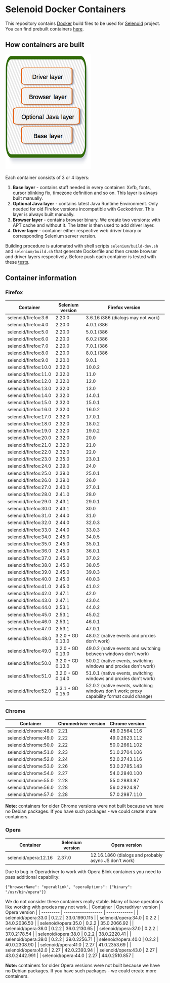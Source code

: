 # Selenoid Docker Containers
This repository contains [Docker](http://docker.com/) build files to be used for [Selenoid](http://github.com/aandryashin/selenoid) project. You can find prebuilt containers [here](https://hub.docker.com/u/selenoid/dashboard/).

## How containers are built

![layers](layers.png)

Each container consists of 3 or 4 layers:
1) **Base layer** - contains stuff needed in every container: Xvfb, fonts, cursor blinking fix, timezone definition and so on. This layer is always built manually.
2) **Optional Java layer** - contains latest Java Runtime Environment. Only needed for old Firefox versions incompatible with Geckodriver. This layer is always built manually.
3) **Browser layer** - contains browser binary. We create two versions: with APT cache and without it. The latter is then used to add driver layer.
4) **Driver layer** - container either respective web driver binary or corresponding Selenium server version.

Building procedure is automated with shell scripts ```selenium/build-dev.sh``` and ```selenium/build.sh``` that generate Dockerfile and then create browser and driver layers respectively. Before push each container is tested with these [tests](https://github.com/aerokube/selenoid-container-tests).

## Container information
### Firefox

| Container | Selenium version | Firefox version |
| --------------- | ---------------- | ---------------- |
| selenoid/firefox:3.6 | 2.20.0 | 3.6.16 i386 (dialogs may not work) |
| selenoid/firefox:4.0 | 2.20.0 | 4.0.1 i386 |
| selenoid/firefox:5.0 | 2.20.0 | 5.0.1 i386 |
| selenoid/firefox:6.0 | 2.20.0 | 6.0.2 i386 |
| selenoid/firefox:7.0 | 2.20.0 | 7.0.1 i386 |
| selenoid/firefox:8.0 | 2.20.0 | 8.0.1 i386 |
| selenoid/firefox:9.0 | 2.20.0 | 9.0.1 |
| selenoid/firefox:10.0 | 2.32.0 | 10.0.2 |
| selenoid/firefox:11.0 | 2.32.0 | 11.0 |
| selenoid/firefox:12.0 | 2.32.0 | 12.0 |
| selenoid/firefox:13.0 | 2.32.0 | 13.0 |
| selenoid/firefox:14.0 | 2.32.0 | 14.0.1 |
| selenoid/firefox:15.0 | 2.32.0 | 15.0.1 |
| selenoid/firefox:16.0 | 2.32.0 | 16.0.2 |
| selenoid/firefox:17.0 | 2.32.0 | 17.0.1 |
| selenoid/firefox:18.0 | 2.32.0 | 18.0.2 |
| selenoid/firefox:19.0 | 2.32.0 | 19.0.2 |
| selenoid/firefox:20.0 | 2.32.0 | 20.0 |
| selenoid/firefox:21.0 | 2.32.0 | 21.0 |
| selenoid/firefox:22.0 | 2.32.0 | 22.0 |
| selenoid/firefox:23.0 | 2.35.0 | 23.0.1 |
| selenoid/firefox:24.0 | 2.39.0 | 24.0 |
| selenoid/firefox:25.0 | 2.39.0 | 25.0.1 |
| selenoid/firefox:26.0 | 2.39.0 | 26.0 |
| selenoid/firefox:27.0 | 2.40.0 | 27.0.1 |
| selenoid/firefox:28.0 | 2.41.0 | 28.0 |
| selenoid/firefox:29.0 | 2.43.1 | 29.0.1 |
| selenoid/firefox:30.0 | 2.43.1 | 30.0 |
| selenoid/firefox:31.0 | 2.44.0 | 31.0 |
| selenoid/firefox:32.0 | 2.44.0 | 32.0.3 |
| selenoid/firefox:33.0 | 2.44.0 | 33.0.3 |
| selenoid/firefox:34.0 | 2.45.0 | 34.0.5 |
| selenoid/firefox:35.0 | 2.45.0 | 35.0.1 |
| selenoid/firefox:36.0 | 2.45.0 | 36.0.1 |
| selenoid/firefox:37.0 | 2.45.0 | 37.0.2 |
| selenoid/firefox:38.0 | 2.45.0 | 38.0.5 |
| selenoid/firefox:39.0 | 2.45.0 | 39.0.3 |
| selenoid/firefox:40.0 | 2.45.0 | 40.0.3 |
| selenoid/firefox:41.0 | 2.45.0 | 41.0.2 |
| selenoid/firefox:42.0 | 2.47.1 | 42.0 |
| selenoid/firefox:43.0 | 2.47.1 | 43.0.4 |
| selenoid/firefox:44.0 | 2.53.1 | 44.0.2 |
| selenoid/firefox:45.0 | 2.53.1 | 45.0.2 |
| selenoid/firefox:46.0 | 2.53.1 | 46.0.1 |
| selenoid/firefox:47.0 | 2.53.1 | 47.0.1 |
| selenoid/firefox:48.0 | 3.2.0 + GD 0.13.0 | 48.0.2 (native events and proxies don't work) |
| selenoid/firefox:49.0 | 3.2.0 + GD 0.13.0 | 49.0.2 (native events and switching between windows don't work) |
| selenoid/firefox:50.0 | 3.2.0 + GD 0.13.0 | 50.0.2 (native events, switching windows and proxies don't work) |
| selenoid/firefox:51.0 | 3.2.0 + GD 0.14.0 | 51.0.1 (native events, switching windows and proxies don't work) |
| selenoid/firefox:52.0 | 3.3.1 + GD 0.15.0 | 52.0.2 (native events, switching windows don't work; proxy capability format could change) |

### Chrome

| Container | Chromedriver version | Chrome version |
| --------- | -------------------- | -------------- |
| selenoid/chrome:48.0 | 2.21 | 48.0.2564.116 |
| selenoid/chrome:49.0 | 2.22 | 49.0.2623.112 |
| selenoid/chrome:50.0 | 2.22 | 50.0.2661.102 |
| selenoid/chrome:51.0 | 2.23 | 51.0.2704.106 |
| selenoid/chrome:52.0 | 2.24 | 52.0.2743.116 |
| selenoid/chrome:53.0 | 2.26 | 53.0.2785.143 |
| selenoid/chrome:54.0 | 2.27 | 54.0.2840.100 |
| selenoid/chrome:55.0 | 2.28 | 55.0.2883.87 |
| selenoid/chrome:56.0 | 2.28 | 56.0.2924.87 |
| selenoid/chrome:57.0 | 2.28 | 57.0.2987.110 |

**Note:** containers for older Chrome versions were not built because we have no Debian packages. If you have such packages - we could create more containers.

### Opera

| Container | Selenium version | Opera version |
| --------- | ---------------- | ------------- |
| selenoid/opera:12.16 | 2.37.0 | 12.16.1860 (dialogs and probably async JS don't work) |

Due to bug in Operadriver to work with Opera Blink containers you need to pass additional capability:
```
{"browserName": "operablink", "operaOptions": {"binary": "/usr/bin/opera"}}
```
We do not consider these containers really stable. Many of base operations like working with proxies may not work.
| Container | Operadriver version | Opera version |
| --------- | ------------------- | ------------- |
| selenoid/opera:33.0 | 0.2.2 | 33.0.1990.115 |
| selenoid/opera:34.0 | 0.2.2 | 34.0.2036.50 |
| selenoid/opera:35.0 | 0.2.2 | 35.0.2066.92 |
| selenoid/opera:36.0 | 0.2.2 | 36.0.2130.65 |
| selenoid/opera:37.0 | 0.2.2 | 37.0.2178.54 |
| selenoid/opera:38.0 | 0.2.2 | 38.0.2220.41 |
| selenoid/opera:39.0 | 0.2.2 | 39.0.2256.71 |
| selenoid/opera:40.0 | 0.2.2 | 40.0.2308.90 |
| selenoid/opera:41.0 | 2.27 | 41.0.2353.69 |
| selenoid/opera:42.0 | 2.27 | 42.0.2393.94 |
| selenoid/opera:43.0 | 2.27 | 43.0.2442.991 |
| selenoid/opera:44.0 | 2.27 | 44.0.2510.857 |

**Note:** containers for older Opera versions were not built because we have no Debian packages. If you have such packages - we could create more containers.
